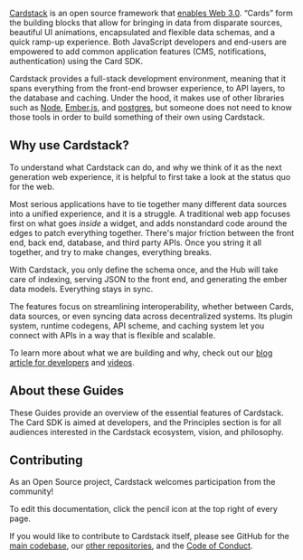 [Cardstack](https://cardstack.com/) 
is an open source framework that [enables Web 3.0](https://medium.com/cardstack/rethinking-the-web-3-0-experience-9b5fe508aa77). “Cards” form the building blocks that allow for bringing in data from disparate sources, beautiful UI animations, encapsulated and flexible data schemas, and a quick ramp-up experience. Both JavaScript developers and end-users are empowered to add common application features (CMS, notifications, authentication) using the Card SDK.

Cardstack provides a full-stack development environment, meaning that it spans everything from the front-end browser experience, to API layers, to the database and caching. Under the hood, it makes use of other libraries such as [Node](https://nodejs.org/en/), [Ember.js](https://emberjs.com/), and [postgres](https://www.postgresql.org/), but someone does not need to know those tools in order to build something of their own using Cardstack.

## Why use Cardstack?

To understand what Cardstack can do, and why we think of it as the next generation web experience, it is helpful to first take a look at the status quo for the web.

Most serious applications have to tie together many different data sources into a unified experience, and it is a struggle. A traditional web app focuses first on what goes _inside_ a widget, and adds nonstandard code around the edges to patch everything together. There's major friction between the front end, back end, database, and third party APIs. Once you string it all together, and try to make changes, everything breaks.

With Cardstack, you only define the schema once, and the Hub will take care of indexing, serving JSON to the front end, and generating the ember data models. Everything stays in sync.

The features focus on streamlining interoperability, whether between Cards, data sources, or even syncing data across decentralized systems. Its plugin system, runtime codegens, API scheme, and caching system let you connect with APIs in a way that is flexible and scalable.

To learn more about what we are building and why, check out our
[blog article for developers](https://medium.com/cardstack/a-decentralized-software-ecosystem-created-for-and-by-its-users-afb907a5ff91)
and
[videos](https://cardstack.com/media).

## About these Guides

These Guides provide an overview of the essential features of Cardstack.
The Card SDK is aimed at developers, and the Principles section is for all audiences interested in the Cardstack ecosystem, vision, and philosophy.

## Contributing

As an Open Source project, Cardstack welcomes participation from the community!

To edit this documentation, click the pencil icon at the top right of every page.

If you would like to contribute to Cardstack itself, please see GitHub for the
[main codebase](https://github.com/cardstack/cardstack),
our
[other repositories](https://github.com/cardstack),
and the
[Code of Conduct](https://github.com/cardstack/cardstack/blob/v0.14.49/CODE_OF_CONDUCT.md).
